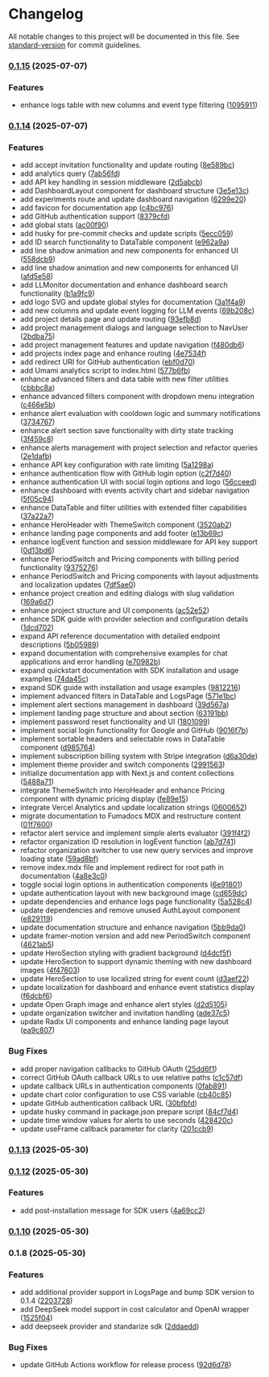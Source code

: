 # Changelog

All notable changes to this project will be documented in this file. See [standard-version](https://github.com/conventional-changelog/standard-version) for commit guidelines.

### [0.1.15](https://github.com/agusgarcia3007/LLMonitor/compare/v0.1.14...v0.1.15) (2025-07-07)


### Features

* enhance logs table with new columns and event type filtering ([1095911](https://github.com/agusgarcia3007/LLMonitor/commit/1095911d9ab72348af9d95682fa63baf37922331))

### [0.1.14](https://github.com/agusgarcia3007/LLMonitor/compare/v0.1.13...v0.1.14) (2025-07-07)


### Features

* add accept invitation functionality and update routing ([8e589bc](https://github.com/agusgarcia3007/LLMonitor/commit/8e589bc05f9723524bff939adb109401ea1651f5))
* add analytics query ([7ab56fd](https://github.com/agusgarcia3007/LLMonitor/commit/7ab56fd371ca01435632bd37c95bbc816cde980c))
* add API key handling in session middleware ([2d5abcb](https://github.com/agusgarcia3007/LLMonitor/commit/2d5abcb3a506a16828fda11eea9c05f684a3003b))
* add DashboardLayout component for dashboard structure ([3e5e13c](https://github.com/agusgarcia3007/LLMonitor/commit/3e5e13c279ed607bcbe06075090f586d85f1de4f))
* add experiments route and update dashboard navigation ([6299e20](https://github.com/agusgarcia3007/LLMonitor/commit/6299e209939874acde262cbc43c3b7c6eb647d74))
* add favicon for documentation app ([c4bc976](https://github.com/agusgarcia3007/LLMonitor/commit/c4bc97668910607bcaf28623b5830d261a33e143))
* add GitHub authentication support ([8379cfd](https://github.com/agusgarcia3007/LLMonitor/commit/8379cfd1886636e1f74536a4cc8acf97b8d00d8f))
* add global stats ([ac00f90](https://github.com/agusgarcia3007/LLMonitor/commit/ac00f90817395c9e26823105b619ec5c1156e33f))
* add husky for pre-commit checks and update scripts ([5ecc059](https://github.com/agusgarcia3007/LLMonitor/commit/5ecc059f076811b8cf1df543a56871e25cd91d8d))
* add ID search functionality to DataTable component ([e962a9a](https://github.com/agusgarcia3007/LLMonitor/commit/e962a9a0290b13bf356d00f9879d3f1081ee520a))
* add line shadow animation and new components for enhanced UI ([558dcb9](https://github.com/agusgarcia3007/LLMonitor/commit/558dcb95636ba55739cd874057bef53e3fa0598a))
* add line shadow animation and new components for enhanced UI ([afd5e58](https://github.com/agusgarcia3007/LLMonitor/commit/afd5e58ba692b5ae785efb145a4de3b62228daa1))
* add LLMonitor documentation and enhance dashboard search functionality ([b1a9fc9](https://github.com/agusgarcia3007/LLMonitor/commit/b1a9fc9b9a4e8f632e281a5d2b97ca11c2a3b394))
* add logo SVG and update global styles for documentation ([3a1f4a9](https://github.com/agusgarcia3007/LLMonitor/commit/3a1f4a978fe95caca60a491a54ca68176f6605f2))
* add new columns and update event logging for LLM events ([69b208c](https://github.com/agusgarcia3007/LLMonitor/commit/69b208ceffc50a6ab4e0e52fe912adfd050bc419))
* add project details page and update routing ([93efb8d](https://github.com/agusgarcia3007/LLMonitor/commit/93efb8de50083c314648fbb9f2348f3fdcc248ef))
* add project management dialogs and language selection to NavUser ([2bdba75](https://github.com/agusgarcia3007/LLMonitor/commit/2bdba75273ea2681f849fca5a79907f950fe94ca))
* add project management features and update navigation ([f480db6](https://github.com/agusgarcia3007/LLMonitor/commit/f480db64bb4d69ac0a1cbb81293af207011ef22e))
* add projects index page and enhance routing ([4e7534f](https://github.com/agusgarcia3007/LLMonitor/commit/4e7534f4d6d30a0199a23e8276f6fe87e29dbab8))
* add redirect URI for GitHub authentication ([ebf0d70](https://github.com/agusgarcia3007/LLMonitor/commit/ebf0d708063cb97a02cd2d6306a9e2162b930643))
* add Umami analytics script to index.html ([577b6fb](https://github.com/agusgarcia3007/LLMonitor/commit/577b6fbc668d86d1f71033d9afdc809512e3a6b2))
* enhance advanced filters and data table with new filter utilities ([cbbbc8a](https://github.com/agusgarcia3007/LLMonitor/commit/cbbbc8ac5f40077c475d9978034df7e5a9fc5561))
* enhance advanced filters component with dropdown menu integration ([c466e5b](https://github.com/agusgarcia3007/LLMonitor/commit/c466e5b836358179393c51de6cb2c60895321d80))
* enhance alert evaluation with cooldown logic and summary notifications ([3734767](https://github.com/agusgarcia3007/LLMonitor/commit/37347674caae6581ec90f474565fb7b79ef84b5d))
* enhance alert section save functionality with dirty state tracking ([3f459c8](https://github.com/agusgarcia3007/LLMonitor/commit/3f459c87abf27bf2a365b42bacb3539244b8a2f8))
* enhance alerts management with project selection and refactor queries ([2e1dafb](https://github.com/agusgarcia3007/LLMonitor/commit/2e1dafb75178aa53b9f074cd05fabd16d9c5bf25))
* enhance API key configuration with rate limiting ([5a1298a](https://github.com/agusgarcia3007/LLMonitor/commit/5a1298a24b40091929b0422fd6dd0e953f437966))
* enhance authentication flow with GitHub login option ([c2f7d40](https://github.com/agusgarcia3007/LLMonitor/commit/c2f7d40ede5b7d3b5a2d5a9296e0a20eee1004d1))
* enhance authentication UI with social login options and logo ([56cceed](https://github.com/agusgarcia3007/LLMonitor/commit/56cceed48f37c4568d8905979fa2fb7b37bceb61))
* enhance dashboard with events activity chart and sidebar navigation ([5f05c94](https://github.com/agusgarcia3007/LLMonitor/commit/5f05c940e99732153c7d6c82013d1728dc49608b))
* enhance DataTable and filter utilities with extended filter capabilities ([37a22a7](https://github.com/agusgarcia3007/LLMonitor/commit/37a22a746a898089088d52237e01e2bff8057ca8))
* enhance HeroHeader with ThemeSwitch component ([3520ab2](https://github.com/agusgarcia3007/LLMonitor/commit/3520ab2fbe28c2bfb71dafa4a5223cbb89afce10))
* enhance landing page components and add footer ([e13b69c](https://github.com/agusgarcia3007/LLMonitor/commit/e13b69c54099575776ac42b5c697203a1e3f9cde))
* enhance logEvent function and session middleware for API key support ([0d13bd6](https://github.com/agusgarcia3007/LLMonitor/commit/0d13bd69370fe1514f52dff5053aab9a9ef8b5c6))
* enhance PeriodSwitch and Pricing components with billing period functionality ([9375276](https://github.com/agusgarcia3007/LLMonitor/commit/9375276c197e88ddf4e3caf6e8b5bf0067bcfa08))
* enhance PeriodSwitch and Pricing components with layout adjustments and localization updates ([7df5ae0](https://github.com/agusgarcia3007/LLMonitor/commit/7df5ae0a3feae8863ebedd4d32ad539c99430e48))
* enhance project creation and editing dialogs with slug validation ([169a6d7](https://github.com/agusgarcia3007/LLMonitor/commit/169a6d7b764afec5abf7fb71345b8ae578b80100))
* enhance project structure and UI components ([ac52e52](https://github.com/agusgarcia3007/LLMonitor/commit/ac52e52ddb2beb84887f7eb2de628f49c74b95bf))
* enhance SDK guide with provider selection and configuration details ([1dcd702](https://github.com/agusgarcia3007/LLMonitor/commit/1dcd702bf9a6d8dab057a91785210f9495dff17e))
* expand API reference documentation with detailed endpoint descriptions ([5b05989](https://github.com/agusgarcia3007/LLMonitor/commit/5b059890294046ef12c9f288798d052670c63255))
* expand documentation with comprehensive examples for chat applications and error handling ([e70982b](https://github.com/agusgarcia3007/LLMonitor/commit/e70982b58f86418b4a52963c438112c819adf893))
* expand quickstart documentation with SDK installation and usage examples ([74da45c](https://github.com/agusgarcia3007/LLMonitor/commit/74da45c2bcf7799643e321d271d9da908e872ec3))
* expand SDK guide with installation and usage examples ([9812216](https://github.com/agusgarcia3007/LLMonitor/commit/98122166727e8f92aa1501f0aa50462bf57203c3))
* implement advanced filters in DataTable and LogsPage ([571e1bc](https://github.com/agusgarcia3007/LLMonitor/commit/571e1bce3d5a6969ede83b5fab524a25c797e6ad))
* implement alert sections management in dashboard ([39d567a](https://github.com/agusgarcia3007/LLMonitor/commit/39d567a69d553af37fdb8cc4e4f567583282eb09))
* implement landing page structure and about section ([63191bb](https://github.com/agusgarcia3007/LLMonitor/commit/63191bbf8c4f84c299bae92b8db64d28068315ee))
* implement password reset functionality and UI ([1801099](https://github.com/agusgarcia3007/LLMonitor/commit/1801099555ac4838315dd0df4de8ed4811887da2))
* implement social login functionality for Google and GitHub ([9016f7b](https://github.com/agusgarcia3007/LLMonitor/commit/9016f7b0defd785e8c82a74ebcc272a4bb3eb135))
* implement sortable headers and selectable rows in DataTable component ([d985764](https://github.com/agusgarcia3007/LLMonitor/commit/d9857641dfe822c4212fd29975c616482658be26))
* implement subscription billing system with Stripe integration ([d6a30de](https://github.com/agusgarcia3007/LLMonitor/commit/d6a30de2681920076173a2142d92376c179ab594))
* implement theme provider and switch components ([2991563](https://github.com/agusgarcia3007/LLMonitor/commit/2991563dee09a23c51b0459af626696af2ebe2ad))
* initialize documentation app with Next.js and content collections ([5488a71](https://github.com/agusgarcia3007/LLMonitor/commit/5488a7190c3ad7e1a697e9d76f5019a2888a9ba7))
* integrate ThemeSwitch into HeroHeader and enhance Pricing component with dynamic pricing display ([fe89e15](https://github.com/agusgarcia3007/LLMonitor/commit/fe89e15b3b1a8ef80248f0443b5d9f24fbb5fcfe))
* integrate Vercel Analytics and update localization strings ([0600652](https://github.com/agusgarcia3007/LLMonitor/commit/060065285095f84fb3c2ab5291d4a05e7158cfa1))
* migrate documentation to Fumadocs MDX and restructure content ([01f7600](https://github.com/agusgarcia3007/LLMonitor/commit/01f7600141a836a52f5cab6ac4c848986a59777f))
* refactor alert service and implement simple alerts evaluator ([391f4f2](https://github.com/agusgarcia3007/LLMonitor/commit/391f4f2e47d109d4694c340d307204bcaf4d3238))
* refactor organization ID resolution in logEvent function ([ab7d741](https://github.com/agusgarcia3007/LLMonitor/commit/ab7d741bc79b4673cdc0d2b354dad54d050b3bff))
* refactor organization switcher to use new query services and improve loading state ([59ad8bf](https://github.com/agusgarcia3007/LLMonitor/commit/59ad8bf03856f1f201a5c117a66c3aaabb98c61a))
* remove index.mdx file and implement redirect for root path in documentation ([4a8e3c0](https://github.com/agusgarcia3007/LLMonitor/commit/4a8e3c0baef8ce7e72f8c848ece3e73fcccbeaf2))
* toggle social login options in authentication components ([6e91801](https://github.com/agusgarcia3007/LLMonitor/commit/6e918016c96fbda24a968ab05958ec8bf0ae01ed))
* update authentication layout with new background image ([cd659dc](https://github.com/agusgarcia3007/LLMonitor/commit/cd659dcb259be3f4e267861a3caee77630e14692))
* update dependencies and enhance logs page functionality ([5a528c4](https://github.com/agusgarcia3007/LLMonitor/commit/5a528c474bc7abf83c9a1e9082df430e59bedbf6))
* update dependencies and remove unused AuthLayout component ([e829119](https://github.com/agusgarcia3007/LLMonitor/commit/e8291199d819c6109d38f6f08da176fde18d5c2a))
* update documentation structure and enhance navigation ([5bb9da0](https://github.com/agusgarcia3007/LLMonitor/commit/5bb9da0c64bdc949e51eb942bb29365a4ca60fe6))
* update framer-motion version and add new PeriodSwitch component ([4621ab5](https://github.com/agusgarcia3007/LLMonitor/commit/4621ab552db9155c539c1162574cff37ca115e31))
* update HeroSection styling with gradient background ([d4dcf5f](https://github.com/agusgarcia3007/LLMonitor/commit/d4dcf5f41944942a5602734b801a1d9138d7f9be))
* update HeroSection to support dynamic theming with new dashboard images ([4f47603](https://github.com/agusgarcia3007/LLMonitor/commit/4f4760359ede9460ad369dda842f9cadd970e5e6))
* update HeroSection to use localized string for event count ([d3aef22](https://github.com/agusgarcia3007/LLMonitor/commit/d3aef22c5ecc225e84d84dfd8c5ed6babbfb4b2a))
* update localization for dashboard and enhance event statistics display ([f6dcbf6](https://github.com/agusgarcia3007/LLMonitor/commit/f6dcbf6a27ec260257396ede96a33c6caece1050))
* update Open Graph image and enhance alert styles ([d2d5105](https://github.com/agusgarcia3007/LLMonitor/commit/d2d5105e043b6d92c24b6b7a6397564ceb89c933))
* update organization switcher and invitation handling ([ade37c5](https://github.com/agusgarcia3007/LLMonitor/commit/ade37c5bcd870376d5bb391253d8466bd406d1f5))
* update Radix UI components and enhance landing page layout ([ea9c807](https://github.com/agusgarcia3007/LLMonitor/commit/ea9c807689b4323970cf6d4c466af1b72a80202a))


### Bug Fixes

* add proper navigation callbacks to GitHub OAuth ([25dd6f1](https://github.com/agusgarcia3007/LLMonitor/commit/25dd6f1b5ad6b74f6105757d0ed802a07995750e))
* correct GitHub OAuth callback URLs to use relative paths ([c1c57df](https://github.com/agusgarcia3007/LLMonitor/commit/c1c57dfefecbbfe592bb1a5c60b60c24d26047ce))
* update callback URLs in authentication components ([0fab891](https://github.com/agusgarcia3007/LLMonitor/commit/0fab891342ad265f9211c9f856b616fead4c378c))
* update chart color configuration to use CSS variable ([cb40c85](https://github.com/agusgarcia3007/LLMonitor/commit/cb40c8587cfd1761c3ad004f90d97c614136ffc7))
* update GitHub authentication callback URL ([30bfbfd](https://github.com/agusgarcia3007/LLMonitor/commit/30bfbfd48ef515a8b88035f7df9349c8bed23a8b))
* update husky command in package.json prepare script ([84cf7d4](https://github.com/agusgarcia3007/LLMonitor/commit/84cf7d486db3b033a59cbc2a578a7ca0478d8b7b))
* update time window values for alerts to use seconds ([428420c](https://github.com/agusgarcia3007/LLMonitor/commit/428420c0753efbbdd3056a69f0083c3deffcbde5))
* update useFrame callback parameter for clarity ([201ccb9](https://github.com/agusgarcia3007/LLMonitor/commit/201ccb969308627c101099caf7d7ab737770e54a))

### [0.1.13](https://github.com/agusgarcia3007/LLMonitor/compare/v0.1.12...v0.1.13) (2025-05-30)

### [0.1.12](https://github.com/agusgarcia3007/LLMonitor/compare/v0.1.10...v0.1.12) (2025-05-30)


### Features

* add post-installation message for SDK users ([4a69cc2](https://github.com/agusgarcia3007/LLMonitor/commit/4a69cc26dd6242020271831fb71fa5d903332b5c))

### [0.1.10](https://github.com/agusgarcia3007/LLMonitor/compare/v0.1.8...v0.1.10) (2025-05-30)

### 0.1.8 (2025-05-30)


### Features

* add additional provider support in LogsPage and bump SDK version to 0.1.4 ([2203728](https://github.com/agusgarcia3007/LLMonitor/commit/220372831a6fa960a2a434865e10c741f79bd9fa))
* add DeepSeek model support in cost calculator and OpenAI wrapper ([1525f04](https://github.com/agusgarcia3007/LLMonitor/commit/1525f049d0edb4d449c61cd46916afcbd9a87786))
* add deepseek provider and standarize sdk ([2ddaedd](https://github.com/agusgarcia3007/LLMonitor/commit/2ddaeddea27ac76b5cb9c7e51bc7a7514d1f4cfa))


### Bug Fixes

* update GitHub Actions workflow for release process ([92d6d78](https://github.com/agusgarcia3007/LLMonitor/commit/92d6d78327306c3bea4419997232be862d042d45))
